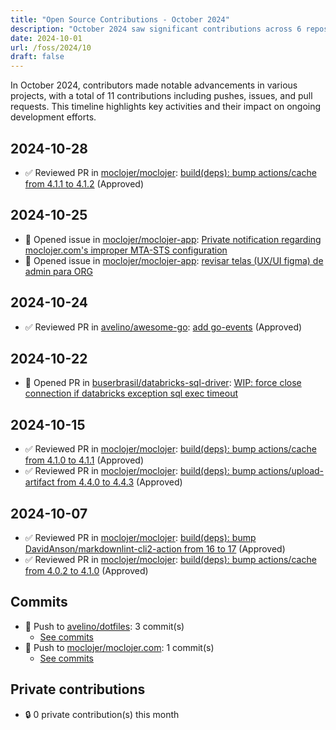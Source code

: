 ```yaml
---
title: "Open Source Contributions - October 2024"
description: "October 2024 saw significant contributions across 6 repositories, including 1 new pull request and 6 reviews, enhancing project collaboration and code quality."
date: 2024-10-01
url: /foss/2024/10
draft: false
---
```


In October 2024, contributors made notable advancements in various projects, with a total of 11 contributions including pushes, issues, and pull requests. This timeline highlights key activities and their impact on ongoing development efforts.

## 2024-10-28

- ✅ Reviewed PR in [moclojer/moclojer](https://github.com/moclojer/moclojer): [build(deps): bump actions/cache from 4.1.1 to 4.1.2](https://github.com/moclojer/moclojer/pull/289#pullrequestreview-2399622448) (Approved)

## 2024-10-25

- 🐛 Opened issue in [moclojer/moclojer-app](https://github.com/moclojer/moclojer-app): [Private notification regarding moclojer.com's improper MTA-STS configuration](https://github.com/moclojer/moclojer-app/issues/368)
- 🐛 Opened issue in [moclojer/moclojer-app](https://github.com/moclojer/moclojer-app): [revisar telas (UX/UI figma) de admin para ORG](https://github.com/moclojer/moclojer-app/issues/365)

## 2024-10-24

- ✅ Reviewed PR in [avelino/awesome-go](https://github.com/avelino/awesome-go): [add go-events](https://github.com/avelino/awesome-go/pull/5415#pullrequestreview-2391883752) (Approved)

## 2024-10-22

- 🔀 Opened PR in [buserbrasil/databricks-sql-driver](https://github.com/buserbrasil/databricks-sql-driver): [WIP: force close connection if databricks exception sql exec timeout](https://github.com/buserbrasil/databricks-sql-driver/pull/17)

## 2024-10-15

- ✅ Reviewed PR in [moclojer/moclojer](https://github.com/moclojer/moclojer): [build(deps): bump actions/cache from 4.1.0 to 4.1.1](https://github.com/moclojer/moclojer/pull/288#pullrequestreview-2368807791) (Approved)
- ✅ Reviewed PR in [moclojer/moclojer](https://github.com/moclojer/moclojer): [build(deps): bump actions/upload-artifact from 4.4.0 to 4.4.3](https://github.com/moclojer/moclojer/pull/287#pullrequestreview-2368804708) (Approved)

## 2024-10-07

- ✅ Reviewed PR in [moclojer/moclojer](https://github.com/moclojer/moclojer): [build(deps): bump DavidAnson/markdownlint-cli2-action from 16 to 17](https://github.com/moclojer/moclojer/pull/284#pullrequestreview-2352594956) (Approved)
- ✅ Reviewed PR in [moclojer/moclojer](https://github.com/moclojer/moclojer): [build(deps): bump actions/cache from 4.0.2 to 4.1.0](https://github.com/moclojer/moclojer/pull/286#pullrequestreview-2352594063) (Approved)

## Commits

- 🔨 Push to [avelino/dotfiles](https://github.com/avelino/dotfiles): 3 commit(s)
  - [See commits](https://github.com/avelino/dotfiles/commits?author=avelino&since=2024-10-01T00:00:00Z&until=2024-10-31T23:59:59Z)
- 🔨 Push to [moclojer/moclojer.com](https://github.com/moclojer/moclojer.com): 1 commit(s)
  - [See commits](https://github.com/moclojer/moclojer.com/commits?author=avelino&since=2024-10-01T00:00:00Z&until=2024-10-31T23:59:59Z)

## Private contributions

- 🔒 0 private contribution(s) this month

